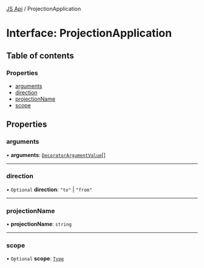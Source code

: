 [JS Api](../index.md) / ProjectionApplication

# Interface: ProjectionApplication

## Table of contents

### Properties

- [arguments](ProjectionApplication.md#arguments)
- [direction](ProjectionApplication.md#direction)
- [projectionName](ProjectionApplication.md#projectionname)
- [scope](ProjectionApplication.md#scope)

## Properties

### arguments

• **arguments**: [`DecoratorArgumentValue`](../index.md#decoratorargumentvalue)[]

___

### direction

• `Optional` **direction**: ``"to"`` \| ``"from"``

___

### projectionName

• **projectionName**: `string`

___

### scope

• `Optional` **scope**: [`Type`](../index.md#type)
